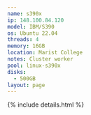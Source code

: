 ```yaml
---
name: s390x
ip: 148.100.84.120
model: IBM/S390
os: Ubuntu 22.04
threads: 4
memory: 16GB
location: Marist College
notes: Cluster worker
pool: linux-s390x
disks:
  - 500GB
layout: page
---
```

{% include details.html %} 


